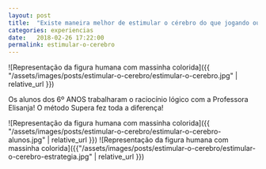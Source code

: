 ```yaml
---
layout: post
title:  "Existe maneira melhor de estimular o cérebro do que jogando ou brincando?"
categories: experiencias
date:   2018-02-26 17:22:00
permalink: estimular-o-cerebro
---
```


![Representação da figura humana com massinha colorida]({{ "/assets/images/posts/estimular-o-cerebro/estimular-o-cerebro.jpg" | relative_url }})

Os alunos dos 6º ANOS trabalharam o raciocínio lógico com a Professora Elisanja!
O método Supera fez toda a diferença!

![Representação da figura humana com massinha colorida]({{ "/assets/images/posts/estimular-o-cerebro/estimular-o-cerebro-alunos.jpg" | relative_url }})
![Representação da figura humana com massinha colorida]({{"/assets/images/posts/estimular-o-cerebro/estimular-o-cerebro-estrategia.jpg" | relative_url }})
